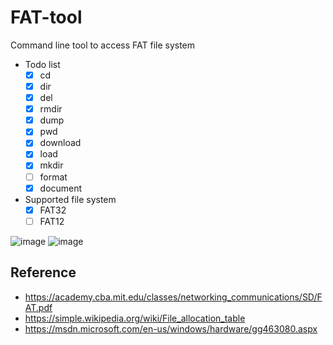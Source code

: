 # FAT-tool
Command line tool to access FAT file system

- Todo list
  - [x] cd
  - [x] dir
  - [x] del
  - [x] rmdir
  - [x] dump
  - [x] pwd
  - [x] download
  - [x] load
  - [x] mkdir
  - [ ] format
  - [x] document
  
- Supported file system
   - [x] FAT32
   - [ ] FAT12

![image](https://user-images.githubusercontent.com/6778493/216993782-1d41553e-ea32-4502-86e8-d7cd5fdd1b38.png)
![image](https://user-images.githubusercontent.com/6778493/217001093-db2007ee-0632-42da-ad75-a70a833bb972.png)


## Reference
* https://academy.cba.mit.edu/classes/networking_communications/SD/FAT.pdf
* https://simple.wikipedia.org/wiki/File_allocation_table
* https://msdn.microsoft.com/en-us/windows/hardware/gg463080.aspx